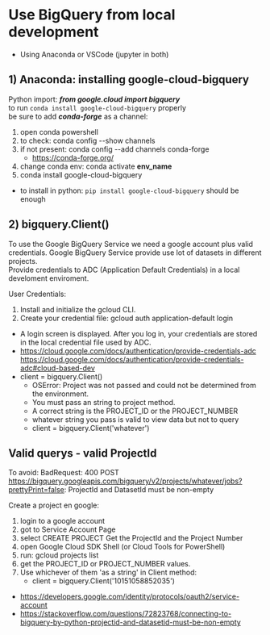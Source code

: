 # Use BigQuery from local development
- Using Anaconda or VSCode (jupyter in both)

## 1) Anaconda: installing google-cloud-bigquery
Python import: __*from google.cloud import bigquery*__   
to run `conda install google-cloud-bigquery` properly    
be sure to add __*conda-forge*__ as a channel:
1. open conda powershell
2. to check: conda config --show channels
3. if not present: conda config --add channels conda-forge
    - https://conda-forge.org/
4. change conda env: conda activate __env_name__
5. conda install google-cloud-bigquery
- to install in python: `pip install google-cloud-bigquery` should be enough

## 2) bigquery.Client()
To use the Google BigQuery Service we need a google account plus valid credentials.
Google BigQuery Service provide use lot of datasets in different projects.    
Provide credentials to ADC (Application Default Credentials) in a local develoment enviroment.

User Credentials:
1. Install and initialize the gcloud CLI.
2. Create your credential file: gcloud auth application-default login
- A login screen is displayed. After you log in, your credentials are stored in the local credential file used by ADC.
- https://cloud.google.com/docs/authentication/provide-credentials-adc    https://cloud.google.com/docs/authentication/provide-credentials-adc#cloud-based-dev
- client = bigquery.Client()
    - OSError: Project was not passed and could not be determined from the environment.
	- You must pass an string to project method.
	- A correct string is the PROJECT_ID or the PROJECT_NUMBER
	- whatever string you pass is valid to view data but not to query
	- client = bigquery.Client('whatever')

## Valid querys - valid ProjectId
To avoid:
BadRequest: 400 POST https://bigquery.googleapis.com/bigquery/v2/projects/whatever/jobs?prettyPrint=false: ProjectId and DatasetId must be non-empty

Create a project en google:
1. login to a google account
2. got to Service Account Page
3. select CREATE PROJECT 
Get the ProjectId and the Project Number
1. open Google Cloud SDK Shell (or Cloud Tools for PowerShell)
2. run: gcloud projects list
3. get the PROJECT_ID or PROJECT_NUMBER values.
4. Use whichever of them 'as a string' in Client method:
    - client = bigquery.Client('10151058852035')
- https://developers.google.com/identity/protocols/oauth2/service-account
- https://stackoverflow.com/questions/72823768/connecting-to-bigquery-by-python-projectid-and-datasetid-must-be-non-empty
